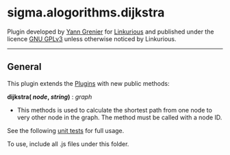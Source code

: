 sigma.alogorithms.dijkstra
==================

Plugin developed by [Yann Grenier](https://github.com/YannGrenier) for [Linkurious](https://github.com/Linkurious) and published under the licence [GNU GPLv3](LICENSE) unless otherwise noticed by Linkurious.

---
## General
This plugin extends the [Plugins](https://github.com/Linkurious/sigma.js/plugins) with new public methods:

**dijkstra( *node*, *string*)** : *graph*
 * This methods is used to calculate the shortest path from one node to very other node in the graph. The method must be called with a node ID.

See the following [unit tests](../../test/unit.algorithms.dijkstra.js) for full usage.

To use, include all .js files under this folder.
